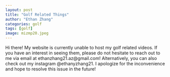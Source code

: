 ```yaml
---
layout: post
title: "Golf Related Things"
author: "Ethan Zhang"
categories: golf
tags: [golf]
image: mizmp20.jpeg
---
```


<html>
  <head>
    <title>Golf Related Things</title>
  </head>
  <body>
  <p>Hi there! My website is currently unable to host my golf related videos. If you have an interest in seeing them, please do not hesitate to reach out to me via email at ethanzhang21.az@gmail.com! Alternatively, you can also check out my instagram @ethanyzhang21. I apologize for the inconvenience and hope to resolve this issue in the future!</p>